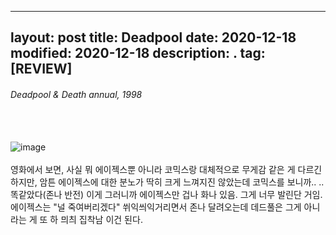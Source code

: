 
---
layout: post
title: Deadpool
date: 2020-12-18
modified: 2020-12-18
description: .
tag: [REVIEW]
---

###### Deadpool & Death annual, 1998

<br/><br/>
![image](http://49.media.tumblr.com/11c980d391d5aab90852e03c9c03b94f/tumblr_o67jzoTlPl1sc0ffqo1_500.gif)
<br/><br/>
영화에서 보면, 사실 뭐 에이젝스뿐 아니라 코믹스랑 대체적으로 무게감 같은 게 다르긴 하지만, 암튼 에이젝스에 대한 분노가 딱히 크게 느껴지진 않았는데 코믹스를 보니까.. .. 똑같았다(존나 반전)
이게 그러니까 에이젝스만 겁나 화나 있음. 그게 너무 발린단 거임. 에이젝스는 "널 죽여버리겠다" 쒸익씌익거리면서 존나 달려오는데 데드풀은 그게 아니라는 게 또 하 믜츼 집착남 이건 된다.
